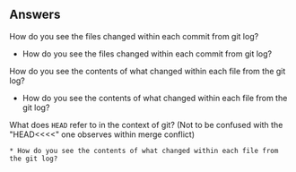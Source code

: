 ## Answers


How do you see the files changed within each commit from git log?

   * How do you see the files changed within each commit from git log?
   
How do you see the contents of what changed within each file from the git log?

   * How do you see the contents of what changed within each file from the git log?
   
What does `HEAD` refer to in the context of git? (Not to be confused with the "HEAD<<<<" one observes within merge conflict)
    
    * How do you see the contents of what changed within each file from the git log?
